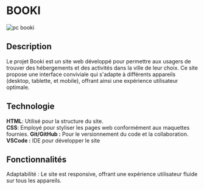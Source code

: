 <h1>BOOKI</h1>

![pc booki](https://github.com/Rean18/Booki_OPCR/assets/37306114/77c29061-4003-4b66-9d27-f2ef877cf99f)


<h2>Description</h2>
Le projet Booki est un site web développé pour permettre aux usagers de trouver des hébergements et des activités dans la ville de leur choix. Ce site propose une interface conviviale qui s'adapte à différents appareils (desktop, tablette, et mobile), offrant ainsi une expérience utilisateur optimale.

<h2>Technologie</h2>
<b>HTML</b>: Utilisé pour la structure du site. <br>
<b>CSS</b>: Employé pour styliser les pages web conformément aux maquettes fournies.
<b>Git/GitHub :</b> Pour le versionnement du code et la collaboration.
<b>VSCode :</b> IDE pour développer le site

<h2>Fonctionnalités</h2>
Adaptabilité : Le site est responsive, offrant une expérience utilisateur fluide sur tous les appareils.

